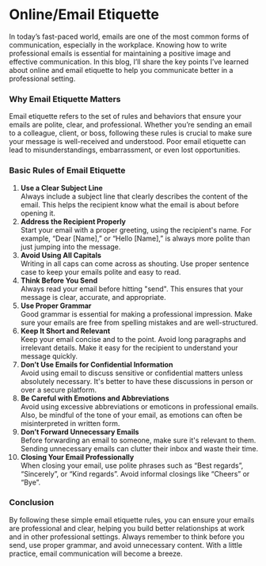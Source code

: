# Online/Email Etiquette

In today’s fast-paced world, emails are one of the most common forms of communication, especially in the workplace. Knowing how to write professional emails is essential for maintaining a positive image and effective communication. In this blog, I’ll share the key points I’ve learned about online and email etiquette to help you communicate better in a professional setting.

### Why Email Etiquette Matters

Email etiquette refers to the set of rules and behaviors that ensure your emails are polite, clear, and professional. Whether you’re sending an email to a colleague, client, or boss, following these rules is crucial to make sure your message is well-received and understood. Poor email etiquette can lead to misunderstandings, embarrassment, or even lost opportunities.

### Basic Rules of Email Etiquette

1. **Use a Clear Subject Line**  
   Always include a subject line that clearly describes the content of the email. This helps the recipient know what the email is about before opening it.
2. **Address the Recipient Properly**  
   Start your email with a proper greeting, using the recipient's name. For example, “Dear [Name],” or “Hello [Name],” is always more polite than just jumping into the message.
3. **Avoid Using All Capitals**  
   Writing in all caps can come across as shouting. Use proper sentence case to keep your emails polite and easy to read.
4. **Think Before You Send**  
   Always read your email before hitting "send". This ensures that your message is clear, accurate, and appropriate.
5. **Use Proper Grammar**  
   Good grammar is essential for making a professional impression. Make sure your emails are free from spelling mistakes and are well-structured.
6. **Keep It Short and Relevant**  
   Keep your email concise and to the point. Avoid long paragraphs and irrelevant details. Make it easy for the recipient to understand your message quickly.
7. **Don’t Use Emails for Confidential Information**  
   Avoid using email to discuss sensitive or confidential matters unless absolutely necessary. It's better to have these discussions in person or over a secure platform.
8. **Be Careful with Emotions and Abbreviations**  
   Avoid using excessive abbreviations or emoticons in professional emails. Also, be mindful of the tone of your email, as emotions can often be misinterpreted in written form.
9. **Don’t Forward Unnecessary Emails**  
   Before forwarding an email to someone, make sure it's relevant to them. Sending unnecessary emails can clutter their inbox and waste their time.
10. **Closing Your Email Professionally**  
    When closing your email, use polite phrases such as “Best regards”, “Sincerely”, or “Kind regards”. Avoid informal closings like “Cheers” or “Bye”.

### Conclusion

By following these simple email etiquette rules, you can ensure your emails are professional and clear, helping you build better relationships at work and in other professional settings. Always remember to think before you send, use proper grammar, and avoid unnecessary content. With a little practice, email communication will become a breeze.

